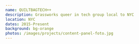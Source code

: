 ```yaml
---
name: QUILTBAGTECH++
description: Grassworks queer in tech group local to NYC
location: NYC
dates: 2015-Present
background: bg-orange
photos: /images/projects/content-panel-foto.jpg
---
```

